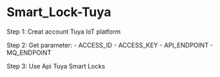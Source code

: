 # Smart_Lock-Tuya

Step 1: Creat account Tuya IoT platform

Step 2: Get parameter: - ACCESS_ID
                       - ACCESS_KEY 
                       - API_ENDPOINT 
                       - MQ_ENDPOINT 
                       
Step 3: Use Api Tuya Smart Locks
